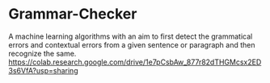 # Grammar-Checker
A machine learning algorithms with an aim to first detect the grammatical errors and contextual errors from a given sentence or paragraph and then recognize the same.
https://colab.research.google.com/drive/1e7pCsbAw_877r82dTHGMcsx2ED3s6VfA?usp=sharing
